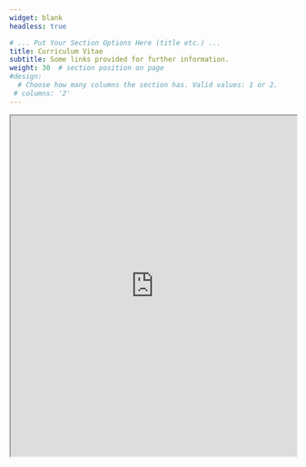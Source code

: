 ```yaml
---
widget: blank
headless: true

# ... Put Your Section Options Here (title etc.) ...
title: Curriculum Vitae
subtitle: Some links provided for further information.
weight: 30  # section position on page
#design:
  # Choose how many columns the section has. Valid values: 1 or 2.
 # columns: '2'
---
```


<iframe width='100%' height='600' src="https://docs.google.com/document/d/e/2PACX-1vQnVC02sEId5J5ilGfycv5Kvt37hCHRaQDDMxnhhMiLvfFClP9OOCqIW4HoWGWY6lXCUd4__6A-U_0o/pub?embedded=true"> </iframe>
